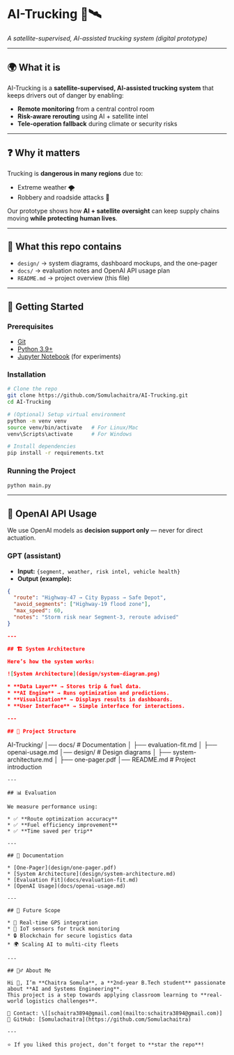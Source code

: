 # AI-Trucking 🚛🛰️  
*A satellite-supervised, AI-assisted trucking system (digital prototype)*

---

## 🌍 What it is
AI-Trucking is a **satellite-supervised, AI-assisted trucking system** that keeps drivers out of danger by enabling:
- **Remote monitoring** from a central control room  
- **Risk-aware rerouting** using AI + satellite intel  
- **Tele-operation fallback** during climate or security risks  

---

## ❓ Why it matters
Trucking is **dangerous in many regions** due to:
- Extreme weather 🌪️  
- Robbery and roadside attacks 🛑  

Our prototype shows how **AI + satellite oversight** can keep supply chains moving **while protecting human lives**.  

---

## 📂 What this repo contains
- `design/` → system diagrams, dashboard mockups, and the one-pager  
- `docs/` → evaluation notes and OpenAI API usage plan  
- `README.md` → project overview (this file)

---
## 🚀 Getting Started

### Prerequisites

* [Git](https://git-scm.com/)
* [Python 3.9+](https://www.python.org/)
* [Jupyter Notebook](https://jupyter.org/) (for experiments)

### Installation

```bash
# Clone the repo
git clone https://github.com/Somulachaitra/AI-Trucking.git
cd AI-Trucking

# (Optional) Setup virtual environment
python -m venv venv
source venv/bin/activate   # For Linux/Mac
venv\Scripts\activate      # For Windows

# Install dependencies
pip install -r requirements.txt
```

### Running the Project

```bash
python main.py
```


---

## 🧠 OpenAI API Usage
We use OpenAI models as **decision support only** — never for direct actuation.

### GPT (assistant)
- **Input:** `{segment, weather, risk intel, vehicle health}`  
- **Output (example):**
```json
{
  "route": "Highway-47 → City Bypass → Safe Depot",
  "avoid_segments": ["Highway-19 flood zone"],
  "max_speed": 60,
  "notes": "Storm risk near Segment-3, reroute advised"
}

---

## 🏗️ System Architecture

Here’s how the system works:

![System Architecture](design/system-diagram.png)

* **Data Layer** → Stores trip & fuel data.
* **AI Engine** → Runs optimization and predictions.
* **Visualization** → Displays results in dashboards.
* **User Interface** → Simple interface for interactions.

---

## 📂 Project Structure

```
AI-Trucking/
│── docs/                   # Documentation
│   ├── evaluation-fit.md
│   ├── openai-usage.md
│── design/                 # Design diagrams
│   ├── system-architecture.md
│   ├── one-pager.pdf
│── README.md               # Project introduction
```
---

## 📊 Evaluation

We measure performance using:

* ✅ **Route optimization accuracy**
* ✅ **Fuel efficiency improvement**
* ✅ **Time saved per trip**

---

## 📘 Documentation

* [One-Pager](design/one-pager.pdf)
* [System Architecture](design/system-architecture.md)
* [Evaluation Fit](docs/evaluation-fit.md)
* [OpenAI Usage](docs/openai-usage.md)

---

## 🌱 Future Scope

* 🚀 Real-time GPS integration
* 📡 IoT sensors for truck monitoring
* 🔒 Blockchain for secure logistics data
* 🌍 Scaling AI to multi-city fleets

---

## 🙋‍♂️ About Me

Hi 👋, I’m **Chaitra Somula**, a **2nd-year B.Tech student** passionate about **AI and Systems Engineering**.
This project is a step towards applying classroom learning to **real-world logistics challenges**.

📧 Contact: \[[schaitra3894@gmail.com](mailto:schaitra3894@gmail.com)]
🔗 GitHub: [Somulachaitra](https://github.com/Somulachaitra)

---

⭐ If you liked this project, don’t forget to **star the repo**!

